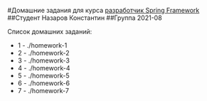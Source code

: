 #Домашние задания для курса [разработчик Spring Framework](https://otus.ru/lessons/javaspring)
##Студент Назаров Константин
##Группа 2021-08

Список домашних заданий:
* 1 - ./homework-1
* 2 - ./homework-2
* 3 - ./homework-3
* 4 - ./homework-4
* 5 - ./homework-5
* 6 - ./homework-6
* 7 - ./homework-7
